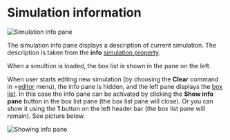 # Simulation information
![](/meta/doc/page/editorpane-info-1.png 'Simulation info pane')

The simulation info pane displays a description of current simulation. The description is taken from the **info** [simulation property](/doc#page/editor-usage-simprop).

When a simultion is loaded, the box list is shown in the pane on the left.

When user starts editing new simulation (by choosing the **Clear** command in =[editor](/editor) menu), the info pane is hidden, and the left pane displays
the [box list](/doc#page/editorpane-box). In this case the info pane can be activated by clicking the **Show info pane**
button in the box list pane (the box list pane will close). Or you can show it using the **1** button on the left header bar (the box list pane will remain).
See picture below.

![](/meta/doc/page/editorpane-info-2.png 'Showing info pane')

